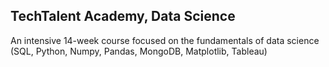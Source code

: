 TechTalent Academy, Data Science
---
An intensive 14-week course focused on the fundamentals of data science (SQL, Python, Numpy, Pandas, MongoDB, Matplotlib, Tableau)

